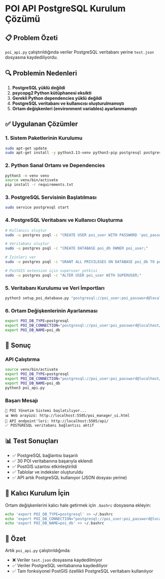 # POI API PostgreSQL Kurulum Çözümü

## 📋 Problem Özeti
`poi_api.py` çalıştırıldığında veriler PostgreSQL veritabanı yerine `test.json` dosyasına kaydediliyordu.

## 🔍 Problemin Nedenleri
1. **PostgreSQL yüklü değildi**
2. **psycopg2 Python kütüphanesi eksikti**
3. **Gerekli Python dependencies yüklü değildi**
4. **PostgreSQL veritabanı ve kullanıcısı oluşturulmamıştı**
5. **Ortam değişkenleri (environment variables) ayarlanmamıştı**

## ✅ Uygulanan Çözümler

### 1. Sistem Paketlerinin Kurulumu
```bash
sudo apt-get update
sudo apt-get install -y python3.13-venv python3-pip postgresql postgresql-contrib postgresql-17-postgis-3
```

### 2. Python Sanal Ortamı ve Dependencies
```bash
python3 -m venv venv
source venv/bin/activate
pip install -r requirements.txt
```

### 3. PostgreSQL Servisinin Başlatılması
```bash
sudo service postgresql start
```

### 4. PostgreSQL Veritabanı ve Kullanıcı Oluşturma
```bash
# Kullanıcı oluştur
sudo -u postgres psql -c "CREATE USER poi_user WITH PASSWORD 'poi_password';"

# Veritabanı oluştur
sudo -u postgres psql -c "CREATE DATABASE poi_db OWNER poi_user;"

# İzinleri ver
sudo -u postgres psql -c "GRANT ALL PRIVILEGES ON DATABASE poi_db TO poi_user;"

# PostGIS extension için superuser yetkisi
sudo -u postgres psql -c "ALTER USER poi_user WITH SUPERUSER;"
```

### 5. Veritabanı Kurulumu ve Veri İmportları
```bash
python3 setup_poi_database.py "postgresql://poi_user:poi_password@localhost/poi_db"
```

### 6. Ortam Değişkenlerinin Ayarlanması
```bash
export POI_DB_TYPE=postgresql
export POI_DB_CONNECTION="postgresql://poi_user:poi_password@localhost/poi_db"
export POI_DB_NAME=poi_db
```

## 🎯 Sonuç

### API Çalıştırma
```bash
source venv/bin/activate
export POI_DB_TYPE=postgresql
export POI_DB_CONNECTION="postgresql://poi_user:poi_password@localhost/poi_db"
export POI_DB_NAME=poi_db
python3 poi_api.py
```

### Başarı Mesajı
```
🚀 POI Yönetim Sistemi başlatılıyor...
📊 Web arayüzü: http://localhost:5505/poi_manager_ui.html
🔌 API endpoint'leri: http://localhost:5505/api/
✅ POSTGRESQL veritabanı bağlantısı aktif
```

## 📊 Test Sonuçları
- ✅ PostgreSQL bağlantısı başarılı
- ✅ 30 POI veritabanına başarıyla eklendi
- ✅ PostGIS uzantısı etkinleştirildi
- ✅ Tablolar ve indeksler oluşturuldu
- ✅ API artık PostgreSQL kullanıyor (JSON dosyası yerine)

## 🔧 Kalıcı Kurulum İçin
Ortam değişkenlerini kalıcı hale getirmek için `.bashrc` dosyasına ekleyin:

```bash
echo 'export POI_DB_TYPE=postgresql' >> ~/.bashrc
echo 'export POI_DB_CONNECTION="postgresql://poi_user:poi_password@localhost/poi_db"' >> ~/.bashrc
echo 'export POI_DB_NAME=poi_db' >> ~/.bashrc
```

## 🎉 Özet
Artık `poi_api.py` çalıştırıldığında:
- ❌ Veriler `test.json` dosyasına kaydedilmiyor
- ✅ Veriler PostgreSQL veritabanına kaydediliyor
- ✅ Tam fonksiyonel PostGIS özellikli PostgreSQL veritabanı kullanılıyor